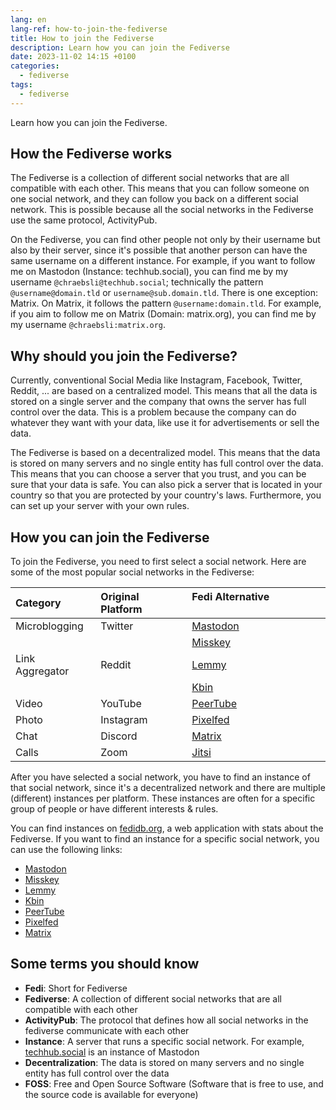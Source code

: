 ```yaml
---
lang: en
lang-ref: how-to-join-the-fediverse
title: How to join the Fediverse
description: Learn how you can join the Fediverse
date: 2023-11-02 14:15 +0100
categories:
  - fediverse
tags:
  - fediverse
---
```


Learn how you can join the Fediverse.

## How the Fediverse works

The Fediverse is a collection of different social networks that are all compatible with each other. This means that you can follow someone on one social network, and they can follow you back on a different social network. This is possible because all the social networks in the Fediverse use the same protocol, ActivityPub.

On the Fediverse, you can find other people not only by their username but also by their server, since it's possible that another person can have the same username on a different instance. For example, if you want to follow me on Mastodon (Instance: techhub.social), you can find me by my username `@chraebsli@techhub.social`; technically the pattern `@username@domain.tld` or `username@sub.domain.tld`. There is one exception: Matrix. On Matrix, it follows the pattern `@username:domain.tld`. For example, if you aim to follow me on Matrix (Domain: matrix.org), you can find me by my username `@chraebsli:matrix.org`.

## Why should you join the Fediverse?

Currently, conventional Social Media like Instagram, Facebook, Twitter, Reddit, ... are based on a centralized model. This means that all the data is stored on a single server and the company that owns the server has full control over the data. This is a problem because the company can do whatever they want with your data, like use it for advertisements or sell the data.

The Fediverse is based on a decentralized model. This means that the data is stored on many servers and no single entity has full control over the data. This means that you can choose a server that you trust, and you can be sure that your data is safe. You can also pick a server that is located in your country so that you are protected by your country's laws. Furthermore, you can set up your server with your own rules.

## How you can join the Fediverse

To join the Fediverse, you need to first select a social network. Here are some of the most popular social networks in the Fediverse:

| Category        | Original Platform | Fedi Alternative                     |
|:----------------|:------------------|:-------------------------------------|
| Microblogging   | Twitter           | [Mastodon](https://joinmastodon.org) |
|                 |                   | [Misskey](https://misskey-hub.net)   |
| Link Aggregator | Reddit            | [Lemmy](https://join-lemmy.org)      |
|                 |                   | [Kbin](https://kbin.pub)          |
| Video           | YouTube           | [PeerTube](https://joinpeertube.org) |
| Photo           | Instagram         | [Pixelfed](https://pixelfed.social)  |
| Chat            | Discord           | [Matrix](https://matrix.org)         |
| Calls           | Zoom              | [Jitsi](https://jitsi.org)           |

After you have selected a social network, you have to find an instance of that social network, since it's a decentralized network and there are multiple (different) instances per platform. These instances are often for a specific group of people or have different interests & rules.

You can find instances on [fedidb.org](https://fedidb.org/network), a web application with stats about the Fediverse. If you want to find an instance for a specific social network, you can use the following links:

- [Mastodon](https://joinmastodon.org/servers)
- [Misskey](https://join.misskey.page/instances)
- [Lemmy](https://join-lemmy.org/instances)
- [Kbin](https://fedidb.org/software/kbin)
- [PeerTube](https://joinpeertube.org/instances)
- [Pixelfed](https://pixelfed.org/join)
- [Matrix](https://servers.joinmatrix.org/)

## Some terms you should know

- **Fedi**: Short for Fediverse
- **Fediverse**: A collection of different social networks that are all compatible with each other
- **ActivityPub**: The protocol that defines how all social networks in the fediverse communicate with each other
- **Instance**: A server that runs a specific social network. For example, [techhub.social](https://techhub.social) is an instance of Mastodon
- **Decentralization**: The data is stored on many servers and no single entity has full control over the data
- **FOSS**: Free and Open Source Software (Software that is free to use, and the source code is available for everyone)
